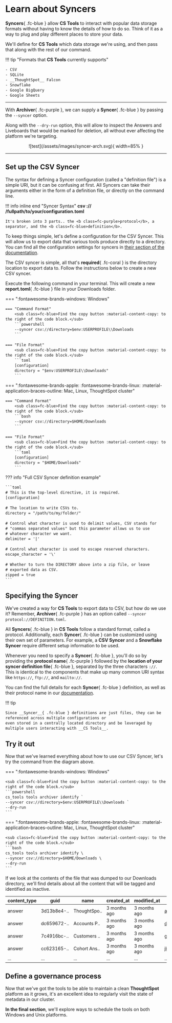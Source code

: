 <style>
  /* Hide the "Edit on Github" button */
  .md-content__button { display: none; }

  /* Make better use of whitespace for supported syncers */
  .admonition.tip > ul { columns: 3; }
</style>

# Learn about Syncers

__Syncers__{ .fc-blue } allow __CS Tools__ to interact with popular data storage formats without having to know the
details of how to do so. Think of it as a way to plug and play different places to store your data.

We'll define for __CS Tools__ which data storage we're using, and then pass that along with the rest of our command.

!!! tip "Formats that __CS Tools__ currently supports"

    - CSV
    - SQLite
    - __ThoughtSpot__ Falcon
    - Snowflake
    - Google BigQuery
    - Google Sheets

---

With __Archiver__{ .fc-purple }, we can supply a __Syncer__{ .fc-blue } by passing the `--syncer` option.

Along with the `--dry-run` option, this will allow to inspect the Answers and Liveboards that would be marked for
deletion, all without ever affecting the platform we're targeting.

<center>
![test](/assets/images/syncer-arch.svg){ width=85% }
</center>

---

## Set up the CSV Syncer

The syntax for defining a Syncer configuration (called a "definition file") is a simple URI, but it can be confusing at
first. All Syncers can take their arguments either in the form of a definition file, or directly on the command line.

!!! info inline end "Syncer Syntax"
    <b><span class=fc-purple>csv</span> :// <span class=fc-blue>/fullpath/to/your/configuration.toml</span></b>

    It's broken into 3 parts.. the <b class=fc-purple>protocol</b>, a separator, and the <b class=fc-blue>definition</b>.

To keep things simple, let's define a configuration for the CSV Syncer. This will allow us to export data that various
tools produce directly to a directory. You can find all the configuration settings for syncers in [their section of the
documentation][syncer-csv].

The CSV syncer is simple, all that's __required__{ .fc-coral } is the directory location to export data to. Follow the
instructions below to create a new CSV syncer.

Execute the following command in your terminal. This will create a new __report.toml__{ .fc-blue } file in your Downloads
folder.

=== ":fontawesome-brands-windows: Windows"

    === "Command Format"
        <sub class=fc-blue>Find the copy button :material-content-copy: to the right of the code block.</sub>
        ```powershell
        --syncer csv://directory=$env:USERPROFILE\\Downloads
        ```

    === "File Format"
        <sub class=fc-blue>Find the copy button :material-content-copy: to the right of the code block.</sub>
        ```toml
        [configuration]
        directory = "$env:USERPROFILE\\Downloads"
        ```

=== ":fontawesome-brands-apple: :fontawesome-brands-linux: :material-application-braces-outline: Mac, Linux, ThoughtSpot cluster"

    === "Command Format"
        <sub class=fc-blue>Find the copy button :material-content-copy: to the right of the code block.</sub>
        ```bash
        --syncer csv://directory=$HOME/Downloads
        ```

    === "File Format"
        <sub class=fc-blue>Find the copy button :material-content-copy: to the right of the code block.</sub>
        ```toml
        [configuration]
        directory = "$HOME/Downloads"
        ```

??? info "Full CSV Syncer definition example"

    ```toml
    # This is the top-level directive, it is required.
    [configuration]

    # The location to write CSVs to.
    directory = "/path/to/my/folder/"
    
    # Control what character is used to delimit values, CSV stands for
    # "commas separated values" but this parameter allows us to use
    # whatever character we want.
    delimiter = '|'
    
    # Control what character is used to escape reserved characters.
    escape_character = '\'
    
    # Whether to turn the DIRECTORY above into a zip file, or leave
    # exported data as CSV.
    zipped = true
    ```


## Specifying the Syncer

We've created a way for __CS Tools__ to export data to CSV, but how do we use it? Remember, __Archiver__{ .fc-purple }
has an option called `--syncer protocol://DEFINITION.toml`.

All __Syncers__{ .fc-blue } in __CS Tools__ follow a standard format, called a protocol. Additionally, each
__Syncer__{ .fc-blue } can be customized using their own set of parameters. For example, a __CSV Syncer__ and a
__Snowflake Syncer__ require different setup information to be used.

Whenever you need to specify a __Syncer__{ .fc-blue }, you'll do so by providing the __protocol name__{ .fc-purple }
followed by the __location of your syncer definition file__{ .fc-blue }, separated by the three characters `://`. This
is identical to the components that make up many common URI syntax like `https://`, `ftp://`, and `mailto://`.

You can find the full details for each __Syncer__{ .fc-blue } definition, as well as their protocol name in our
[documentation][syncer-all].

!!! tip

    Since __Syncer__{ .fc-blue } definitions are just files, they can be referenced across multiple configurations or
    even stored in a centrally located directory and be leveraged by multiple users interacting with __CS Tools__.


## Try it out

Now that we've learned everything about how to use our CSV Syncer, let's try the command from the diagram above.

=== ":fontawesome-brands-windows: Windows"

    <sub class=fc-blue>Find the copy button :material-content-copy: to the right of the code block.</sub>
    ```powershell
    cs_tools tools archiver identify `
    --syncer csv://directory=$env:USERPROFILE\\Downloads `
    --dry-run
    ```

=== ":fontawesome-brands-apple: :fontawesome-brands-linux: :material-application-braces-outline: Mac, Linux, ThoughtSpot cluster"

    <sub class=fc-blue>Find the copy button :material-content-copy: to the right of the code block.</sub>
    ```bash
    cs_tools tools archiver identify \
    --syncer csv://directory=$HOME/Downloads \
    --dry-run
    ```

If we look at the contents of the file that was dumped to our Downloads directory, we'll find details about all the
content that will be tagged and identified as inactive.

| content_type | guid        | name         | created_at   | modified_at  | author              | operation |
| ------------ | ----------- | ------------ | ------------ | ------------ | ------------------- | --------- |
| answer       | 3d13b8e4-.. | ThoughtSpo.. | 3 months ago | 3 months ago | abc@thoughtspot.com | identify  |
| answer       | dc659672-.. | Accounts P.. | 3 months ago | 3 months ago | def@thoughtspot.com | identify  |
| answer       | 7c4916bc-.. | Customers .. | 3 months ago | 3 months ago | ghi@thoughtspot.com | identify  |
| answer       | cc623165-.. | Cohort Ans.. | 3 months ago | 3 months ago | jkl@thoughtspot.com | identify  |
| ...          | ...         | ...          | ...          | ...          | ...                 | ...       |


## Define a governance process

Now that we've got the tools to be able to maintain a clean __ThoughtSpot__ platform as it grows, it's an excellent idea
to regularly visit the state of metadata in our cluster.

__In the final section__, we'll explore ways to schedule the tools on both Windows and Unix platforms.


<!-- [syncer-protocol]: ../syncer/protocol.md -->
[syncer-all]: ../syncer/what-is.md
[syncer-csv]: ../syncer/csv.md
